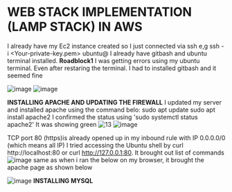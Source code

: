 # WEB STACK IMPLEMENTATION (LAMP STACK) IN AWS #
I already have my Ec2 instance created so I just connected  via ssh e,g ssh -i <Your-private-key.pem> ubuntu@
I already have gitbash and ubuntu terminal installed. 
**Roadblock1**
I was getting errors using my ubuntu terminal. Even after restaring the terminal. I had to installed gitbash and it seemed fine

![image](https://user-images.githubusercontent.com/98546783/155337283-6b54afdd-6be6-434d-8e2a-c98fac572156.png)
![image](https://user-images.githubusercontent.com/98546783/155337640-d411a701-0151-436d-be22-74991ce74680.png)

**INSTALLING APACHE AND UPDATING THE FIREWALL**
I updated my server and installed apache using the command belo:
sudo apt update
sudo apt install apache2
I confirmed the status using 'sudo systemctl status apache2' It was showing green
![13](https://user-images.githubusercontent.com/98546783/155348264-bea02e40-b33c-4e92-9c6d-13c7dba42902.jpg)
![image](https://user-images.githubusercontent.com/98546783/155348563-fc825aa4-edbf-489e-a5f8-3dce8f17a8e3.png)

TCP port 80 (https)is already opened up in my inbound rule with IP 0.0.0.0/0 (which means all IP)
I tried accessing the Ubuntu shell by curl http://localhost:80 or curl http://127.0.0.1:80. It brought out list of commands
![image](https://user-images.githubusercontent.com/98546783/155349535-d230f321-e796-442e-bafd-15d7898547d6.png)
same as when i ran the below on my browser, it brought the apache page as shown below

![image](https://user-images.githubusercontent.com/98546783/155350305-cd10fe7f-f08c-4b3f-b06c-5cd7f6d08ffd.png)
**INSTALLING MYSQL**
